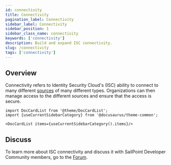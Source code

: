 ```yaml
---
id: connectivity
title: Connectivity
pagination_label: Connectivity
sidebar_label: Connectivity
sidebar_position: 1
sidebar_class_name: connectivity
keywords: ['connectivity']
description: Build and expand ISC connectivity. 
slug: /connectivity
tags: ['connectivity']
---
```


## Overview

Connectivity refers to Identity Security Cloud's (ISC) ability to connect to many different [sources](https://documentation.sailpoint.com/saas/help/sources/index.html) of many different types. Organizations can then manage access to the different sources and ensure that the access is secure.

```mdx-code-block
import DocCardList from '@theme/DocCardList';
import {useCurrentSidebarCategory} from '@docusaurus/theme-common';

<DocCardList items={useCurrentSidebarCategory().items}/>
```

## Discuss

To learn more about ISC connectivity and discuss it with SailPoint Developer Community members, go to the [Forum](https://developer.sailpoint.com/discuss/tags/c/isc/6).
